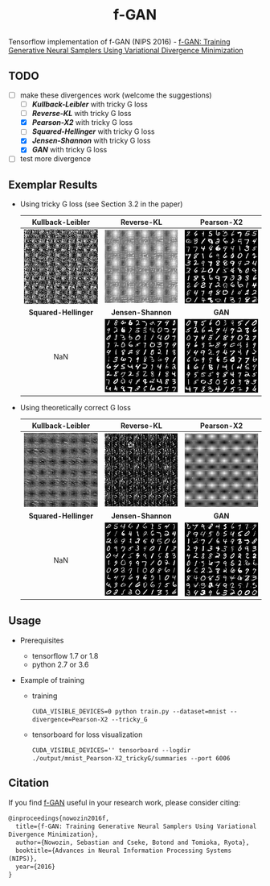 # <p align="center"> f-GAN </p>

Tensorflow implementation of f-GAN (NIPS 2016) - [f-GAN: Training Generative Neural Samplers Using Variational Divergence Minimization](https://arxiv.org/abs/1606.00709)

## TODO

- [ ] make these divergences work (welcome the suggestions)
    - [ ] ***Kullback-Leibler*** with tricky G loss
    - [ ] ***Reverse-KL*** with tricky G loss
    - [x] ***Pearson-X2*** with tricky G loss
    - [ ] ***Squared-Hellinger*** with tricky G loss
    - [x] ***Jensen-Shannon*** with tricky G loss
    - [x] ***GAN*** with tricky G loss
- [ ] test more divergence

## Exemplar Results

- Using tricky G loss (see Section 3.2 in the paper)

    Kullback-Leibler | Reverse-KL | Pearson-X2
    :---: | :---: | :---:
    <img src="./pics/Kullback-Leibler_trickyG.jpg"> | <img src="./pics/Reverse-KL_trickyG.jpg"> | <img src="./pics/Pearson-X2_trickyG.jpg">
    **Squared-Hellinger** | **Jensen-Shannon** | **GAN**
    NaN | <img src="./pics/Jensen-Shannon_trickyG.jpg"> | <img src="./pics/GAN_trickyG.jpg">

- Using theoretically correct G loss

    Kullback-Leibler | Reverse-KL | Pearson-X2
    :---: | :---: | :---:
    <img src="./pics/Kullback-Leibler_normalG.jpg"> | <img src="./pics/Reverse-KL_normalG.jpg"> | <img src="./pics/Pearson-X2_normalG.jpg">
    **Squared-Hellinger** | **Jensen-Shannon** | **GAN**
    NaN | <img src="./pics/Jensen-Shannon_normalG.jpg"> | <img src="./pics/GAN_normalG.jpg">

## Usage

- Prerequisites
    - tensorflow 1.7 or 1.8
    - python 2.7 or 3.6


- Example of training
    - training

        ```
        CUDA_VISIBLE_DEVICES=0 python train.py --dataset=mnist --divergence=Pearson-X2 --tricky_G
        ```

    - tensorboard for loss visualization

        ```
        CUDA_VISIBLE_DEVICES='' tensorboard --logdir ./output/mnist_Pearson-X2_trickyG/summaries --port 6006
        ```

## Citation
If you find [f-GAN](https://arxiv.org/abs/1606.00709) useful in your research work, please consider citing:

    @inproceedings{nowozin2016f,
      title={f-GAN: Training Generative Neural Samplers Using Variational Divergence Minimization},
      author={Nowozin, Sebastian and Cseke, Botond and Tomioka, Ryota},
      booktitle={Advances in Neural Information Processing Systems (NIPS)},
      year={2016}
    }